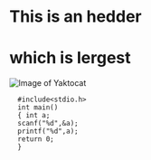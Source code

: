 # This is an hedder <h1> which is lergest
![Image of Yaktocat](https://octodex.github.com/images/yaktocat.png)
```
  #include<stdio.h>
  int main()
  { int a;
  scanf("%d",&a);
  printf("%d",a);
  return 0;
  }
 ```
